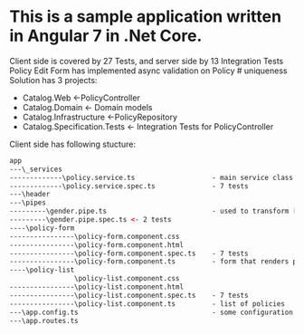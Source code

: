 # This is a sample application written in Angular 7 in .Net Core. 

Client side is covered by 27 Tests, and server side by 13 Integration Tests
Policy Edit Form has implemented async validation on Policy # uniqueness
Solution has 3 projects:

- Catalog.Web <-PolicyController
- Catalog.Domain <- Domain models
- Catalog.Infrastructure <-PolicyRepository
- Catalog.Specification.Tests <- Integration Tests for PolicyController

Client side has following stucture:

````html
app
---\_services
-------------\policy.service.ts                   - main service class that operates with server side
-------------\policy.service.spec.ts              - 7 tests
---\header
---\pipes
---------\gender.pipe.ts                          - used to transform [0,1] to Mail, Female strings
---------\gender.pipe.spec.ts <- 2 tests
----\policy-form
----------------\policy-form.component.css
----------------\policy-form.component.html
----------------\policy-form.component.spec.ts    - 7 tests
----------------\policy-form.component.ts         - form that renders policy edit/create 
----\policy-list
                \policy-list.component.css
----------------\policy-list.component.html
----------------\policy-list.component.spec.ts    - 7 tests
----------------\policy-list.component.ts         - list of policies
---\app.config.ts                                 - some configuration related to policy service
---\app.routes.ts
````
